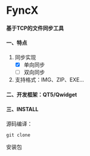 # FyncX 

#### 基于TCP的文件同步工具

#### 一、特点

1. 同步实现
   - [x] 单向同步
   - [ ] 双向同步

2. 支持格式：IMG、ZIP、EXE...

#### 二、开发框架：QT5/Qwidget

#### 三、INSTALL

  源码编译：

```git
git clone 
```

 安装包

